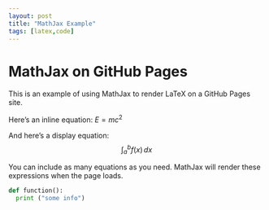 ```yaml
---
layout: post
title: "MathJax Example"
tags: [latex,code]
---
```




# MathJax on GitHub Pages

This is an example of using MathJax to render LaTeX on a GitHub Pages site.

Here’s an inline equation: $E = mc^2$

And here’s a display equation:
$$
\int_{a}^{b} f(x) \,dx
$$

You can include as many equations as you need. MathJax will render these expressions when the page loads.

```python
def function():
  print ("some info")
```
